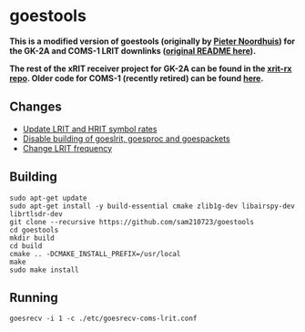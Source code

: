 # goestools

**This is a modified version of goestools (originally by [Pieter Noordhuis](https://github.com/pietern/goestools)) for the GK-2A and COMS-1 LRIT downlinks ([original README here](README.old.md)).**

**The rest of the xRIT receiver project for GK-2A can be found in the [xrit-rx repo](https://github.com/sam210723/xrit-rx). Older code for COMS-1 (recently retired) can be found [here](https://github.com/sam210723/COMS-1).**

## Changes
  * [Update LRIT and HRIT symbol rates](https://github.com/sam210723/goestools/commit/9fd004cc2aef0f7620703321314443f4c8d6b634)
  * [Disable building of goeslrit, goesproc and goespackets](https://github.com/sam210723/goestools/commit/73bae4e01bebd3b3bf347f8afc731bda2549dfe8)
  * [Change LRIT frequency](https://github.com/sam210723/goestools/commit/af7cfc9a8ee08d096f50b07bde59101be3635a43)

## Building
```
sudo apt-get update
sudo apt-get install -y build-essential cmake zlib1g-dev libairspy-dev librtlsdr-dev
git clone --recursive https://github.com/sam210723/goestools
cd goestools
mkdir build
cd build
cmake .. -DCMAKE_INSTALL_PREFIX=/usr/local
make
sudo make install
```

## Running
```
goesrecv -i 1 -c ./etc/goesrecv-coms-lrit.conf
```
